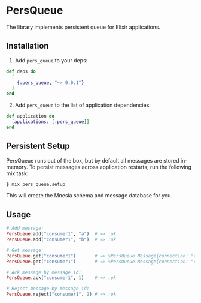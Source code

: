 # PersQueue

The library implements persistent queue for Elixir applications.

## Installation

1) Add `pers_queue` to your deps:

```elixir
def deps do
  [
    {:pers_queue, "~> 0.0.1"}
  ]
end
```
2) Add `pers_queue` to the list of application dependencies:

```elixir
def application do
  [applications: [:pers_queue]]
end
```

## Persistent Setup

PersQueue runs out of the box, but by default all messages are stored in-memory.
To persist messages across application restarts, run the following mix task:

```bash
$ mix pers_queue.setup
```

This will create the Mnesia schema and message database for you.

## Usage

```elixir
# Add message:
PersQueue.add("consumer1", "a")  # => :ok
PersQueue.add("consumer1", "b")  # => :ok

# Get message:
PersQueue.get("consumer1")       # => %PersQueue.Message{connection: "consumer1", content: "a", id: 1}
PersQueue.get("consumer1")       # => %PersQueue.Message{connection: "consumer1", content: "b", id: 2}

# Ack message by message id:
PersQueue.ack("consumer1", 1)    # => :ok

# Reject message by message id:
PersQueue.reject("consumer1", 2) # => :ok
```
